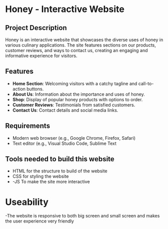 # Honey - Interactive Website

## Project Description
Honey is an interactive website that showcases the diverse uses of honey in various culinary applications. The site features sections on our products, customer reviews, and ways to contact us, creating an engaging and informative experience for visitors.

## Features
- **Home Section**: Welcoming visitors with a catchy tagline and call-to-action buttons.
- **About Us**: Information about the importance and uses of honey.
- **Shop**: Display of popular honey products with options to order.
- **Customer Reviews**: Testimonials from satisfied customers.
- **Contact Us**: Contact details and social media links.

## Requirements
- Modern web browser (e.g., Google Chrome, Firefox, Safari)
- Text editor (e.g., Visual Studio Code, Sublime Text

 ## Tools needed to build this website
 - HTML for the structure to build of the website
 - CSS  for styling the website
 - -JS To make the site more interactive

# Useability
-The website is responsive to both big screen and small screen and makes the user experience very friendly
